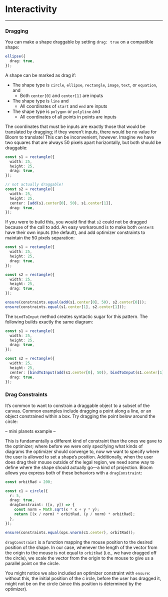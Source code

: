 # Interactivity

---

### Dragging

You can make a shape draggable by setting `drag: true` on a compatible shape:

```ts
ellipse({
  drag: true,
});
```

A shape can be marked as drag if:

- The shape type is `circle`, `ellipse`, `rectangle`, `image`, `text`, or `equation`, and
  - Both `center[0]` and `center[1]` are inputs
- The shape type is `line` and
  - All coordinates of `start` and `end` are inputs
- The shape type is `polygon` or `polyline` and
  - All coordinates of all points in points are inputs

The coordinates that must be inputs are exactly those that would be translated by dragging; if they weren’t inputs,
there would be no value for Bloom to translate! This can be inconvenient, however. Imagine we have two squares that are
always 50 pixels apart horizontally, but both should be draggable:

```ts
const s1 = rectangle({
  width: 25,
  height: 25,
  drag: true,
});

// not actually draggable!
const s2 = rectangle({
  width: 25,
  height: 25,
  center: [add(s1.center[0], 50), s1.center[1]],
  drag: true,
});
```

If you were to build this, you would find that `s2` could not be dragged because of the call to add. An easy workaround
is to make both `center`s have their own inputs (the default), and add optimizer constraints to maintain the 50 pixels
separation:

```ts
const s1 = rectangle({
  width: 25,
  height: 25,
  drag: true,
});

const s2 = rectangle({
  width: 25,
  height: 25,
  drag: true,
});

ensure(constraints.equal(add(s1.center[0], 50), s2.center[0]));
ensure(constraints.equal(s1.center[1], s2.center[1]));
```

The `bindToInput` method creates syntactic sugar for this pattern. The following builds exactly the same diagram:

```ts
const s1 = rectangle({
  width: 25,
  height: 25,
  drag: true,
});

const s2 = rectangle({
  width: 25,
  height: 25,
  center: [bindToInput(add(s1.center[0], 50)), bindToInput(s1.center[1])],
  drag: true,
});
```

### Drag Constraints

It’s common to want to constrain a draggable object to a subset of the canvas. Common examples include dragging a point
along a line, or an object constrained within a box. Try dragging the point below around the circle:

– mini planets example –

This is fundamentally a different kind of constraint than the ones we gave to the optimizer; where before we were
only specifying what kinds of diagrams the optimizer should converge to, now we want to specify where the user
is allowed to set a shape’s position. Additionally, when the user does drag their mouse outside of the legal region,
we need some way to define where the shape should actually go&mdash;a kind of projection. Bloom allows you express
both of these behaviors with a `dragConstraint`:

```ts
const orbitRad = 200;

const c1 = circle({
  r: 5,
  drag: true,
  dragConstraint: ([x, y]) => {
    const norm = Math.sqrt(x * x + y * y);
    return [(x / norm) * orbitRad, (y / norm) * orbitRad];
  },
});

ensure(constraints.equal(ops.vnorm(c1.center), orbitRad));
```

`dragConstraint` is a function mapping the mouse position to the desired position of the shape. In our case,
whenever the length of the vector from the origin to the mouse is not equal to `orbitRad` (i.e., we have dragged off
the circle), we scale the vector from the origin to the mouse to give us a parallel point on the circle.

[//]: # "– mini planets with arrows from center to circle –"

You might notice we also included an optimizer constraint with `ensure`: without this, the initial position of the c
ircle, before the user has dragged it, might not be on the circle (since this position is determined by the optimizer).
